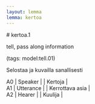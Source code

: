```yaml
---
layout: lemma
lemma: kertoa
---
```


<div class="sense">
# <span class="sensename">kertoa.1</span>

<span class="description">tell, pass along information</span>

(tags: model:tell.01)

<span class="description">Selostaa ja kuvailla sanallisesti</span>

A0 | Speaker |   | Kertoja |  
A1 | Utterance |   | Kerrottava asia |  
A2 | Hearer |   | Kuulija |  

</div>

